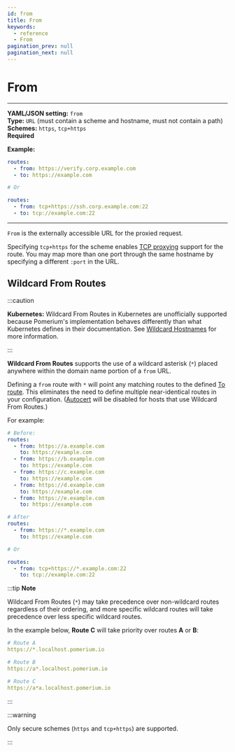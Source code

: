 ```yaml
---
id: from
title: From
keywords:
  - reference
  - From
pagination_prev: null
pagination_next: null
---
```


# From

---

**YAML/JSON setting:** `from` <br/> **Type:** `URL` (must contain a scheme and hostname, must not contain a path) <br/> **Schemes:** `https`, `tcp+https` <br/> **Required** <br/>

**Example:**

```yaml
routes:
  - from: https://verify.corp.example.com
  - to: https://example.com

# Or

routes:
  - from: tcp+https://ssh.corp.example.com:22
  - to: tcp://example.com:22
```

---

`From` is the externally accessible URL for the proxied request.

Specifying `tcp+https` for the scheme enables [TCP proxying](/docs/capabilities/tcp/) support for the route. You may map more than one port through the same hostname by specifying a different `:port` in the URL.

## Wildcard From Routes

:::caution

**Kubernetes:** Wildcard From Routes in Kubernetes are unofficially supported because Pomerium's implementation behaves differently than what Kubernetes defines in their documentation. See [Wildcard Hostnames](https://kubernetes.io/docs/concepts/services-networking/ingress/#hostname-wildcards) for more information.

:::

**Wildcard From Routes** supports the use of a wildcard asterisk (`*`) placed anywhere within the domain name portion of a `from` URL.

Defining a `from` route with `*` will point any matching routes to the defined [To route](/docs/reference/routes/to). This eliminates the need to define multiple near-identical routes in your configuration. ([Autocert](/docs/reference/autocert) will be disabled for hosts that use Wildcard From Routes.)

For example:

```yaml
# Before:
routes:
  - from: https://a.example.com
    to: https://example.com
  - from: https://b.example.com
    to: https://example.com
  - from: https://c.example.com
    to: https://example.com
  - from: https://d.example.com
    to: https://example.com
  - from: https://e.example.com
    to: https://example.com

# After
routes:
  - from: https://*.example.com
    to: https://example.com

# Or

routes:
  - from: tcp+https://*.example.com:22
    to: tcp://example.com:22
```

:::tip **Note**

Wildcard From Routes (`*`) may take precedence over non-wildcard routes regardless of their ordering, and more specific wildcard routes will take precedence over less specific wildcard routes.

In the example below, **Route C** will take priority over routes **A** or **B**:

```yaml
# Route A
https://*.localhost.pomerium.io

# Route B
https://a*.localhost.pomerium.io

# Route C
https://a*a.localhost.pomerium.io
```

:::

:::warning

Only secure schemes (`https` and `tcp+https`) are supported.

:::
